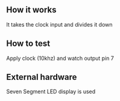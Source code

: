 <!---

This file is used to generate your project datasheet. Please fill in the information below and delete any unused
sections.

You can also include images in this folder and reference them in the markdown. Each image must be less than
512 kb in size, and the combined size of all images must be less than 1 MB.
-->

## How it works

It takes the clock input and divides it down

## How to test

Apply clock (10khz) and watch output pin 7

## External hardware

Seven Segment LED display is used
